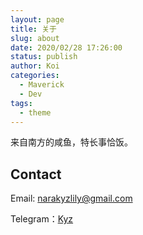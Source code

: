 ```yaml
---
layout: page
title: 关于
slug: about
date: 2020/02/28 17:26:00
status: publish
author: Koi
categories: 
  - Maverick
  - Dev
tags: 
  - theme
---
```


来自南方的咸鱼，特长事恰饭。


## Contact

Email: narakyzlily@gmail.com 

Telegram：[Kyz](https://t.me/narakoi)
